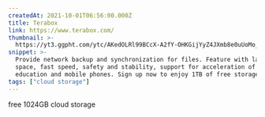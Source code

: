 ```yaml
---
createdAt: 2021-10-01T06:56:00.000Z
title: Terabox
link: https://www.terabox.com/
thumbnail: >-
  https://yt3.ggpht.com/ytc/AKedOLRl99BCcX-A2fY-OHKGijYyZ4JXmb8e0uUoMo_u=s900-c-k-c0x00ffffff-no-rj
snippet: >-
  Provide network backup and synchronization for files. Feature with large
  space, fast speed, safety and stability, support for acceleration of web-based
  education and mobile phones. Sign up now to enjoy 1TB of free storage space
tags: ["cloud storage"]
---
```

free 1024GB cloud storage
